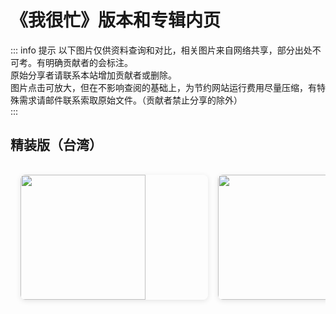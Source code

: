 # 《我很忙》版本和专辑内页

::: info 提示
以下图片仅供资料查询和对比，相关图片来自网络共享，部分出处不可考。有明确贡献者的会标注。<br>
原始分享者请联系本站增加贡献者或删除。<br>
图片点击可放大，但在不影响查阅的基础上，为节约网站运行费用尽量压缩，有特殊需求请邮件联系索取原始文件。（贡献者禁止分享的除外）<br>
:::

## 精装版（台湾）
<!-- markdownlint-disable -->

<div class="image-scroll-container">
  <div class="image-scroll-wrapper">
    <div class="image-scroll-content">
      <img src="//public.jaychou.wiki/composition/cd/2007-我很忙[精装版][台湾]/back.jpg/yss+sy" />
      <img src="//public.jaychou.wiki/composition/cd/2007-我很忙[精装版][台湾]/cover.jpg/yss+sy" />
      <img src="//public.jaychou.wiki/composition/cd/2007-我很忙[精装版][台湾]/内2.jpg/yss+sy" />
      <img src="//public.jaychou.wiki/composition/cd/2007-我很忙[精装版][台湾]/内3.jpg/yss+sy" />
      <img src="//public.jaychou.wiki/composition/cd/2007-我很忙[精装版][台湾]/内4.jpg/yss+sy" />
      <img src="//public.jaychou.wiki/composition/cd/2007-我很忙[精装版][台湾]/内5.jpg/yss+sy" />
      <img src="//public.jaychou.wiki/composition/cd/2007-我很忙[精装版][台湾]/内6.jpg/yss+sy" />
      <img src="//public.jaychou.wiki/composition/cd/2007-我很忙[精装版][台湾]/内7.jpg/yss+sy" />
      <img src="//public.jaychou.wiki/composition/cd/2007-我很忙[精装版][台湾]/内8.jpg/yss+sy" />
      <img src="//public.jaychou.wiki/composition/cd/2007-我很忙[精装版][台湾]/内9.jpg/yss+sy" />
      <img src="//public.jaychou.wiki/composition/cd/2007-我很忙[精装版][台湾]/内10.jpg/yss+sy" />
      <img src="//public.jaychou.wiki/composition/cd/2007-我很忙[精装版][台湾]/内11.jpg/yss+sy" />
      <img src="//public.jaychou.wiki/composition/cd/2007-我很忙[精装版][台湾]/内12.jpg/yss+sy" />
      <img src="//public.jaychou.wiki/composition/cd/2007-我很忙[精装版][台湾]/内13.jpg/yss+sy" />
      <img src="//public.jaychou.wiki/composition/cd/2007-我很忙[精装版][台湾]/内14.jpg/yss+sy" />
      <img src="//public.jaychou.wiki/composition/cd/2007-我很忙[精装版][台湾]/内1.jpg/yss+sy" />
      <img src="//public.jaychou.wiki/composition/cd/2007-我很忙[精装版][台湾]/disc.jpg/yss+sy" />
    </div>
  </div>
  
  <!-- 放大预览模态框 -->
  <div class="image-modal" id="imageModal">
    <span class="close">&times;</span>
    <img class="modal-content" id="modalImage">
  </div>
</div>

<style>
.image-scroll-container {
  width: 100%;
  overflow: hidden;
  position: relative;
  margin: 1rem 0;
}

.image-scroll-wrapper {
  overflow-x: auto;
  -webkit-overflow-scrolling: touch; /* 优化移动端滚动 */
  padding: 1rem 0;
}

.image-scroll-content {
  display: flex;
  gap: 1rem;
  padding: 0 1rem;
  min-width: max-content; /* 保持内容不换行 */
}

.image-scroll-content img {
  height: 200px;
  min-width: 300px;
  object-fit: cover;
  border-radius: 8px;
  cursor: zoom-in;
  transition: transform 0.2s;
  box-shadow: 0 2px 8px rgba(0,0,0,0.1);
}

.image-scroll-content img:hover {
  transform: scale(1.02);
}

/* 模态框样式 */
.image-modal {
  display: none;
  position: fixed;
  z-index: 999;
  left: 0;
  top: 0;
  width: 100%;
  height: 100%;
  background-color: rgba(0,0,0,0.9);
}

.modal-content {
  margin: auto;
  display: block;
  max-width: 90%;
  max-height: 90vh;
  animation: zoom 0.3s;
}

.close {
  position: absolute;
  top: 15px;
  right: 35px;
  color: white;
  font-size: 40px;
  font-weight: bold;
  cursor: pointer;
}

@keyframes zoom {
  from {transform: scale(0.1)}
  to {transform: scale(1)}
}

@media (max-width: 768px) {
  .image-scroll-content img {
    height: 150px;
    min-width: 200px;
  }
}
</style>

<!-- markdownlint-restore -->